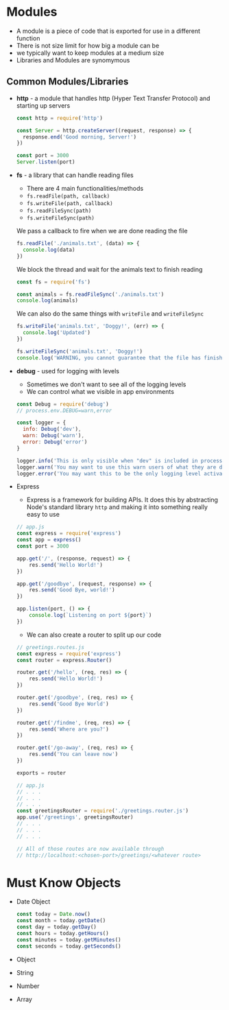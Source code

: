 # Modules
- A module is a piece of code that is exported for use in a different function
- There is not size limit for how big a module can be
- we typically want to keep modules at a medium size
- Libraries and Modules are synomymous

## Common Modules/Libraries
* **http** - a module that handles http (Hyper Text Transfer Protocol) and starting up servers

  ```javascript
  const http = require('http')

  const Server = http.createServer((request, response) => {
    response.end('Good morning, Server!')
  })

  const port = 3000
  Server.listen(port)
  ```
* **fs** - a library that can handle reading files
  - There are 4 main functionalities/methods
  - `fs.readFile(path, callback)`
  - `fs.writeFile(path, callback)`
  - `fs.readFileSync(path)`
  - `fs.writeFileSync(path)`

  We pass a callback to fire when we are done reading the file
  ```javascript
  fs.readFile('./animals.txt', (data) => {
    console.log(data)
  })
  ```

  We block the thread and wait for the animals text to finish reading
  ```javascript
  const fs = require('fs')

  const animals = fs.readFileSync('./animals.txt')
  console.log(animals)
  ```

  We can also do the same things with `writeFile` and `writeFileSync`
  ```javascript
  fs.writeFile('animals.txt', 'Doggy!', (err) => {
    console.log('Updated')
  })

  fs.writeFileSync('animals.txt', 'Doggy!')
  console.log('WARNING, you cannot guarantee that the file has finished writing')
  ```
* **debug** - used for logging with levels
  - Sometimes we don't want to see all of the logging levels
  - We can control what we visible in app environments

  ```javascript
  const Debug = require('debug')
  // process.env.DEBUG=warn,error

  const logger = {
    info: Debug('dev'),
    warn: Debug('warn'),
    error: Debug('error')
  }

  logger.info('This is only visible when "dev" is included in process.env.DEBUG')
  logger.warn('You may want to use this warn users of what they are doing')
  logger.error('You may want this to be the only logging level activated in production')
  ```
* Express
    - Express is a framework for building APIs. It does this by abstracting
      Node's standard library `http` and making it into something really easy to use
    ```javascript
    // app.js
    const express = require('express')
    const app = express()
    const port = 3000

    app.get('/', (response, request) => {
        res.send('Hello World!')
    })

    app.get('/goodbye', (request, response) => {
        res.send('Good Bye, world!')
    })

    app.listen(port, () => {
        console.log(`Listening on port ${port}`)
    })
    ```

    - We can also create a router to split up our code

    ```javascript
    // greetings.routes.js
    const express = require('express')
    const router = express.Router()

    router.get('/hello', (req, res) => {
        res.send('Hello World!')
    })

    router.get('/goodbye', (req, res) => {
        res.send('Good Bye World')
    })

    router.get('/findme', (req, res) => {
        res.send('Where are you?')
    })

    router.get('/go-away', (req, res) => {
        res.send('You can leave now')
    })

    exports = router

    // app.js
    // . . .
    // . . .
    // . . .
    const greetingsRouter = require('./greetings.router.js')
    app.use('/greetings', greetingsRouter)
    // . . .
    // . . .
    // . . .

    // All of those routes are now available through
    // http://localhost:<chosen-port>/greetings/<whatever route>
    ```

# Must Know Objects
* Date Object

  ```javascript
  const today = Date.now()
  const month = today.getDate()
  const day = today.getDay()
  const hours = today.getHours()
  const minutes = today.getMinutes()
  const seconds = today.getSeconds()
  ```
* Object
* String
* Number
* Array
